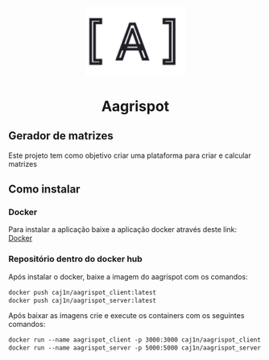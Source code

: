 <div align="center">
<img src="./Logo.svg" style="width:200px"></img>
</div>


<h1 align="center">Aagrispot</h1>


## Gerador de matrizes
Este projeto tem como objetivo criar uma plataforma para criar e calcular matrizes

## Como instalar
### Docker
Para instalar a aplicação baixe a aplicação docker através deste link: [Docker](https://docs.docker.com/desktop/windows/install/)

### Repositório dentro do docker hub
Após instalar o docker, baixe a imagem do aagrispot com os comandos:
```
docker push caj1n/aagrispot_client:latest
docker push caj1n/aagrispot_server:latest
```
Após baixar as imagens crie e execute os containers  com os seguintes comandos:
```
docker run --name aagrispot_client -p 3000:3000 caj1n/aagrispot_client
docker run --name aagrispot_server -p 5000:5000 caj1n/aagrispot_server
```
